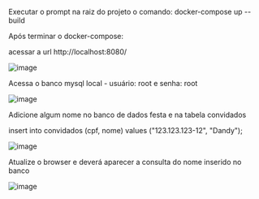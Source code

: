 Executar o prompt na raiz do projeto o comando: 
docker-compose up --build

Após terminar o docker-compose:

acessar a url http://localhost:8080/

![image](https://github.com/user-attachments/assets/0f6ff98b-401d-42ae-8f21-6444db404127)

Acessa o banco mysql local - usuário: root e senha: root

![image](https://github.com/user-attachments/assets/83413fe6-c351-4380-acd0-0e0f9ca8071c)

Adicione algum nome no banco de dados festa e na tabela convidados

  insert into convidados (cpf, nome)
  values ("123.123.123-12", "Dandy");
  
![image](https://github.com/user-attachments/assets/d365cf3e-b668-42fa-b10b-68f85cb103b6)

Atualize o browser e deverá aparecer a consulta do nome inserido no banco

![image](https://github.com/user-attachments/assets/8c031bb0-d180-40d1-84d2-6d3f33931349)

